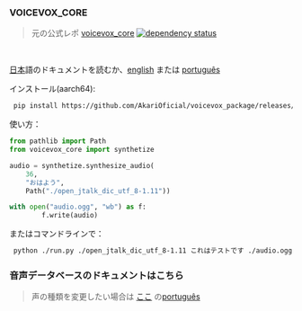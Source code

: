 ### VOICEVOX_CORE
> 元の公式レポ [voicevox_core](https://github.com/Hiroshiba/voicevox_core)
[![dependency status](https://deps.rs/repo/github/VOICEVOX/voicevox_core/status.svg)](https://deps.rs/repo/github/VOICEVOX/voicevox_core)
</br>

[日本](https://github.com/AkariOficial/voicevox_package/blob/main/docs/日本.md)語のドキュメントを読むか、[english](https://github.com/AkariOficial/voicevox_package/blob/main/docs/english.md) または [português](https://github.com/AkariOficial/voicevox_package/blob/main/docs/pt-br.md)

インストール(aarch64):
```sh
 pip install https://github.com/AkariOficial/voicevox_package/releases/download/voicevox_core-0.14.1/voicevox_core-0.14.1+cpu.tar.gz
```

使い方：
```python
from pathlib import Path
from voicevox_core import synthetize

audio = synthetize.synthesize_audio(
    36,
    "おはよう",
    Path("./open_jtalk_dic_utf_8-1.11"))

with open("audio.ogg", "wb") as f:
        f.write(audio)

```

またはコマンドラインで：
```sh
 python ./run.py ./open_jtalk_dic_utf_8-1.11 これはテストです ./audio.ogg
```

### 音声データベースのドキュメントはこちら
> 声の種類を変更したい場合は [ここ](https://github.com/AkariOficial/voicevox_package/blob/main/docs/types_voice/%E6%97%A5%E6%9C%AC.md#%E3%81%93%E3%81%93%E3%81%A7%E3%81%AF%E4%BD%BF%E7%94%A8%E5%8F%AF%E8%83%BD%E3%81%AA%E3%83%9C%E3%82%A4%E3%82%B9%E3%81%AE%E3%82%BF%E3%82%A4%E3%83%97%E3%82%92%E8%A6%8B%E3%81%A4%E3%81%91%E3%82%8B%E3%81%93%E3%81%A8%E3%81%8C%E3%81%A7%E3%81%8D%E3%81%BE%E3%81%99) の[português](https://github.com/AkariOficial/voicevox_package/blob/main/docs/types_voice/pt-br.md#aqui-voc%C3%AA-encontra-os-tipos-de-vozes-dispon%C3%ADveis)                  
